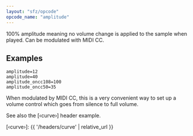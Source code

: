 ```yaml
---
layout: "sfz/opcode"
opcode_name: "amplitude"
---
```

100% amplitude meaning no volume change is applied to the sample when played.
Can be modulated with MIDI CC.

## Examples

```
amplitude=12
amplitude=40
amplitude_oncc108=100
amplitude_oncc50=35
```

When modulated by MIDI CC, this is a very convenient way to set up a volume
control which goes from silence to full volume.

See also the [‹curve›] header example.


[‹curve›]: {{ '/headers/curve' | relative_url }}
